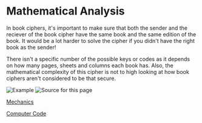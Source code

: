 # Mathematical Analysis 
In book ciphers, it's important to make sure that both the sender and the reciever of the book cipher have the same book and the same edition of the book. It would be a lot harder to solve the cipher if you didn't have the right book as the sender!

There isn't a specific number of the possible keys or codes as it depends on how many pages, sheets and columns each book has. Also, the mathematical complexity of this cipher is not to high looking at how book ciphers aren't considered to be that secure.

![Example](http://twimgs.com/ddj/images/article/2008/0809/080901dr01_f2.gif)
![Source for this page](https://www.drdobbs.com/security/the-book-cipher-algorithm/210603676)

[Mechanics](https://github.com/EPHS-CyberSecurity-2020-Hour3/CipherProject/blob/Book_Cipher/book_mechanics.md)

[Computer Code](https://github.com/EPHS-CyberSecurity-2020-Hour3/CipherProject/blob/Book_Cipher/book_computercode.md)

